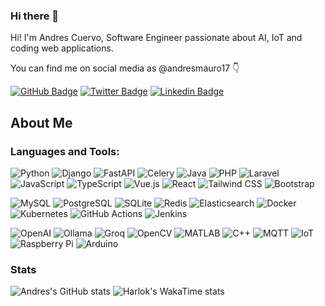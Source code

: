 ### Hi there 👋

Hi! I'm Andres Cuervo, Software Engineer passionate about AI, IoT and coding web applications.

You can find me on social media as @andresmauro17 👇

[![GitHub Badge](https://img.shields.io/github/followers/andresmauro17?style=social)](https://github.com/andresmauro17)
[![Twitter Badge](https://img.shields.io/twitter/follow/andresmauro17?style=social)](https://twitter.com/intent/follow?screen_name=andresmauro17 "Follow on Twitter")
[![Linkedin Badge](https://img.shields.io/badge/-andresmauro17-blue?style=flat-square&logo=Linkedin&logoColor=white&link=https://www.linkedin.com/in/andresmauro17/)](https://www.linkedin.com/in/andresmauro17/)

## About Me

### Languages and Tools:

<!-- backend badges -->
![Python](https://img.shields.io/badge/python-3670A0?style=flat-squar&logo=python&logoColor=ffdd54)
![Django](https://img.shields.io/badge/django-%23092E42.svg?style=flat-squar&logo=django&logoColor=white)
![FastAPI](https://img.shields.io/badge/FastAPI-009688?style=flat-squar&logo=fastapi&logoColor=white)
![Celery](https://img.shields.io/badge/celery-%2338B2AC.svg?style=flat-squar&logo=celery&logoColor=white)
![Java](https://img.shields.io/badge/java-%23ED8B00.svg?style=flat-squar&logo=openjdk&logoColor=white)
![PHP](https://img.shields.io/badge/php-%23777BB4.svg?style=flat-squar&logo=php&logoColor=white)
![Laravel](https://img.shields.io/badge/laravel-%23FF2D20.svg?style=flat-squar&logo=laravel&logoColor=white)
![JavaScript](https://img.shields.io/badge/javascript-%23323330.svg?style=flat-squar&logo=javascript&logoColor=%23F7DF1E)
![TypeScript](https://img.shields.io/badge/typescript-%23007ACC.svg?style=flat-squar&logo=typescript&logoColor=white)
![Vue.js](https://img.shields.io/badge/vue.js-%234FC08D.svg?style=flat-squar&logo=vue.js&logoColor=white)
![React](https://img.shields.io/badge/react-%2320232a.svg?style=flat-squar&logo=react&logoColor=%2361DAFB)
![Tailwind CSS](https://img.shields.io/badge/tailwindcss-%2338B2AC.svg?style=flat-squar&logo=tailwind-css&logoColor=white)
![Bootstrap](https://img.shields.io/badge/-Bootstrap-563D7C?style=flat-squar&logo=bootstrap)

<!-- Database badges -->
![MySQL](https://img.shields.io/badge/mysql-%234479A1.svg?style=flat-squar&logo=mysql&logoColor=white)
![PostgreSQL](https://img.shields.io/badge/postgresql-%23316192.svg?style=flat-squar&logo=postgresql&logoColor=white)
![SQLite](https://img.shields.io/badge/sqlite-%2307405E.svg?style=flat-squar&logo=sqlite&logoColor=white)
![Redis](https://img.shields.io/badge/redis-%23DC382D.svg?style=flat-squar&logo=redis&logoColor=white)
![Elasticsearch](https://img.shields.io/badge/elasticsearch-%2300B2A9.svg?style=flat-squar&logo=elasticsearch&logoColor=white)
![Docker](https://img.shields.io/badge/docker-%2320232a.svg?style=flat-squar&logo=docker&logoColor=white)
![Kubernetes](https://img.shields.io/badge/Kubernetes-326CE5?style=flat-squar&logo=kubernetes&logoColor=white)
![GitHub Actions](https://img.shields.io/badge/GitHub%20Actions-2088FF?style=flat-squar&logo=github-actions&logoColor=white)
![Jenkins](https://img.shields.io/badge/Jenkins-D24939?style=flat-squar&logo=jenkins&logoColor=white)

<!-- LLMS AI badges -->
![OpenAI](https://img.shields.io/badge/OpenAI-212121?style=flat-squar&logo=openai&logoColor=white)
![Ollama](https://img.shields.io/badge/Ollama-000000?style=flat-squar&logo=ollama&logoColor=white)
![Groq](https://img.shields.io/badge/Groq-FF6F00?style=flat-squar&logo=groq&logoColor=white)
![OpenCV](https://img.shields.io/badge/OpenCV-5C3EE8?style=flat-squar&logo=opencv&logoColor=white)
![MATLAB](https://img.shields.io/badge/MATLAB-0076A8?style=flat-squar&logo=matlab&logoColor=white)
![C++](https://img.shields.io/badge/c++-%2300599C.svg?style=flat-squar&logo=c%2B%2B&logoColor=white)
![MQTT](https://img.shields.io/badge/MQTT-3CBA54?style=flat-squar&logo=mosquitto&logoColor=white)
![IoT](https://img.shields.io/badge/IoT-00BFFF?style=flat-squar&logo=internet-of-things&logoColor=white)
![Raspberry Pi](https://img.shields.io/badge/Raspberry%20Pi-C51A4A?style=flat-squar&logo=raspberry-pi&logoColor=white)
![Arduino](https://img.shields.io/badge/Arduino-00979D?style=flat-squar&logo=arduino&logoColor=white)

### Stats

![Andres's GitHub stats](https://github-readme-stats-green-zeta-39.vercel.app/api?username=andresmauro17\&show_icons=true\&show=reviews,discussions_started,discussions_answered,prs_merged,prs_merged_percentage)
![Harlok's WakaTime stats](https://github-readme-stats-green-zeta-39.vercel.app/api/wakatime?username=ffflabs&layout=compact)
